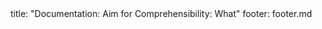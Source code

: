 <frontmatter>
title: "Documentation: Aim for Comprehensibility: What"
footer: footer.md
</frontmatter>

<include src="unit-inPage-asFlat.md" boilerplate />
